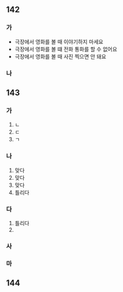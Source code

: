 ## 142
### 가
* 극장에서 영화를 볼 때 이야기하지 마세요
* 극장에서 영화를 볼 떄 전화 통화를 할 수 없어요
* 극장에서 영화를 볼 때 사진 찍으면 안 돼요
### 나
## 143
### 가
1. ㄴ
2. ㄷ
3. ㄱ
### 나
1. 맞다
2. 맞다
3. 맞다
4. 틀리다
### 다
1. 틀리다
2. 
### 사
### 마
## 144